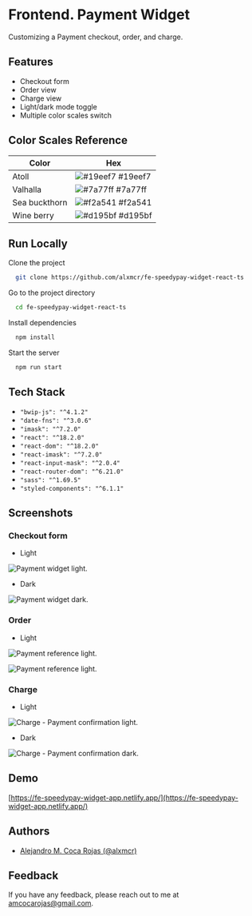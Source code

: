 # Frontend. Payment Widget

Customizing a Payment checkout, order, and charge.

## Features

- Checkout form
- Order view
- Charge view
- Light/dark mode toggle
- Multiple color scales switch

## Color Scales Reference

| Color         | Hex                                                              |
| ------------- | ---------------------------------------------------------------- |
| Atoll         | ![#19eef7](https://via.placeholder.com/10/19eef7?text=+) #19eef7 |
| Valhalla      | ![#7a77ff](https://via.placeholder.com/10/7a77ff?text=+) #7a77ff |
| Sea buckthorn | ![#f2a541](https://via.placeholder.com/10/f2a541?text=+) #f2a541 |
| Wine berry    | ![#d195bf](https://via.placeholder.com/10/00b48a?text=+) #d195bf |

## Run Locally

Clone the project

```bash
  git clone https://github.com/alxmcr/fe-speedypay-widget-react-ts
```

Go to the project directory

```bash
  cd fe-speedypay-widget-react-ts
```

Install dependencies

```bash
  npm install
```

Start the server

```bash
  npm run start
```

## Tech Stack

- `"bwip-js": "^4.1.2"`
- `"date-fns": "^3.0.6"`
- `"imask": "^7.2.0"`
- `"react": "^18.2.0"`
- `"react-dom": "^18.2.0"`
- `"react-imask": "^7.2.0"`
- `"react-input-mask": "^2.0.4"`
- `"react-router-dom": "^6.21.0"`
- `"sass": "^1.69.5"`
- `"styled-components": "^6.1.1"`

## Screenshots

### Checkout form

- Light

![Payment widget light](https://fe-speedypay-widget-app.netlify.app//screenshots/01-speedypay-widget-light.png "Payment widget light").

- Dark

![Payment widget dark](https://fe-speedypay-widget-app.netlify.app/screenshots/01-speedypay-widget-dark.png "Payment widget dark").

### Order

- Light

![Payment reference light](https://fe-speedypay-widget-app.netlify.app/screenshots/02-speedypay-widget-reference-light.png "Payment reference light").

![Payment reference light](https://fe-speedypay-widget-app.netlify.app/screenshots/03-speedypay-widget-clabe-light.png "Payment reference light").


### Charge

- Light

![Charge - Payment confirmation light](https://fe-speedypay-widget-app.netlify.app/screenshots/04-speedypay-widget-charge-pay-confirmation-light.png "Charge - Payment confirmation light").

- Dark

![Charge - Payment confirmation dark](https://fe-speedypay-widget-app.netlify.app/screenshots/04-speedypay-widget-charge-pay-confirmation-dark.png "Charge - Payment confirmation dark").

## Demo

[https://fe-speedypay-widget-app.netlify.app/](https://fe-speedypay-widget-app.netlify.app/)

## Authors

- [Alejandro M. Coca Rojas (@alxmcr)](https://www.github.com/alxmcr)

## Feedback

If you have any feedback, please reach out to me at amcocarojas@gmail.com.
